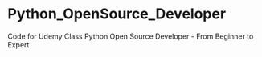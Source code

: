 # Python_OpenSource_Developer
Code for Udemy Class Python Open Source Developer - From Beginner to Expert
